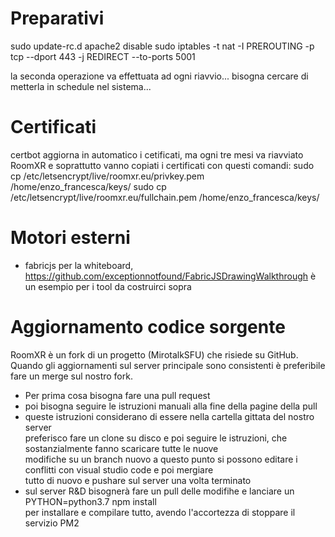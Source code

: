 Preparativi
===========
sudo update-rc.d apache2 disable
sudo iptables -t nat -I PREROUTING -p tcp --dport 443 -j REDIRECT --to-ports 5001

la seconda operazione va effettuata ad ogni riavvio... bisogna cercare di metterla in schedule nel sistema...

Certificati
===========
certbot aggiorna in automatico i cetificati, ma ogni tre mesi va riavviato RoomXR e soprattutto vanno copiati i certificati con questi comandi:
sudo cp /etc/letsencrypt/live/roomxr.eu/privkey.pem /home/enzo_francesca/keys/
sudo cp /etc/letsencrypt/live/roomxr.eu/fullchain.pem /home/enzo_francesca/keys/



Motori esterni
==============
- fabricjs per la whiteboard, https://github.com/exceptionnotfound/FabricJSDrawingWalkthrough è un esempio per i tool da costruirci sopra

Aggiornamento codice sorgente
=============================
RoomXR è un fork di un progetto (MirotalkSFU) che risiede su GitHub.  
Quando gli aggiornamenti sul server principale sono consistenti è preferibile  
fare un merge sul nostro fork.
- Per prima cosa bisogna fare una pull request
- poi bisogna seguire le istruzioni manuali alla fine della pagine della pull
- queste istruzioni considerano di essere nella cartella gittata del nostro server  
preferisco fare un clone su disco e poi seguire le istruzioni, che sostanzialmente fanno scaricare tutte le nuove  
modifiche su un branch nuovo a questo punto si possono editare i conflitti con visual studio code e poi mergiare  
tutto di nuovo e pushare sul server una volta terminato
- sul server R&D bisognerà fare un pull delle modifihe e lanciare un PYTHON=python3.7 npm install  
per installare e compilare tutto, avendo l'accortezza di stoppare il servizio PM2